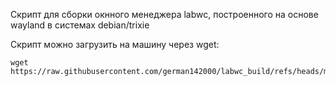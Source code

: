 Скрипт для сборки окнного менеджера labwc, построенного на основе wayland в системах debian/trixie

Скрипт можно загрузить на машину через wget:

```
wget https://raw.githubusercontent.com/german142000/labwc_build/refs/heads/main/compileLabwc.sh
```
